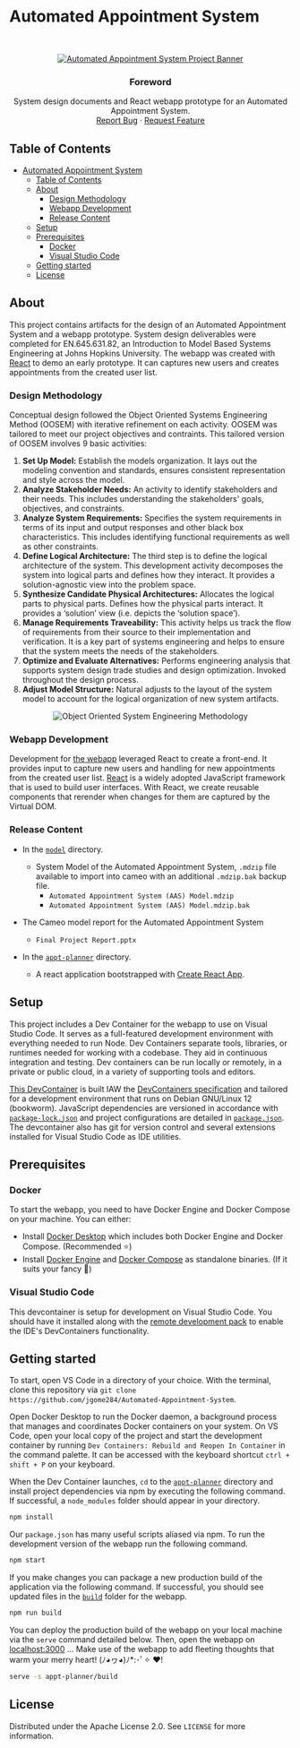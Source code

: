 # Automated Appointment System

<br />
<p align="center">
  <a href="https://github.com/jgome284/Automated-Appointment-System">
    <img src="resources/AAS-Banner.png" alt="Automated Appointment System Project Banner">
  </a>

  <h3 align="center">Foreword</h3>

  <p align="center">
    System design documents and React webapp prototype for an Automated Appointment System.
    <br />
    <a href="https://github.com/jgome284/Automated-Appointment-System/issues">Report Bug</a>
    ·
    <a href="https://github.com/jgome284/Automated-Appointment-System/issues">Request Feature</a>
  </p>
</p>

## Table of Contents

- [Automated Appointment System](#automated-appointment-system)
  - [Table of Contents](#table-of-contents)
  - [About](#about)
    - [Design Methodology](#design-methodology)
    - [Webapp Development](#webapp-development)
    - [Release Content](#release-content)
  - [Setup](#setup)
  - [Prerequisites](#prerequisites)
    - [Docker](#docker)
    - [Visual Studio Code](#visual-studio-code)
  - [Getting started](#getting-started)
  - [License](#license)

## About

This project contains artifacts for the design of an Automated Appointment System and a webapp prototype. System design deliverables were completed for EN.645.631.82, an Introduction to Model Based Systems Engineering at Johns Hopkins University. The webapp was created with [React](https://react.dev/) to demo an early prototype. It can captures new users and creates appointments from the created user list.

### Design Methodology

Conceptual design followed the Object Oriented Systems Engineering Method (OOSEM) with iterative refinement on each activity. OOSEM was tailored to meet our project objectives and contraints. This tailored version of OOSEM involves 9 basic activities:

1. **Set Up Model:** Establish the models organization. It lays out the modeling convention and standards, ensures consistent representation and style across the model.
1. **Analyze Stakeholder Needs:** An activity to identify stakeholders and their needs. This includes understanding the stakeholders' goals, objectives, and constraints.
1. **Analyze System Requirements:** Specifies the system requirements in terms of its input and output responses and other black box characteristics. This includes identifying functional requirements as well as other constraints.
1. **Define Logical Architecture:** The third step is to define the logical architecture of the system. This development activity decomposes the system into logical parts and defines how they interact. It provides a solution-agnostic view into the problem space.
1. **Synthesize Candidate Physical Architectures:** Allocates the logical parts to physical parts. Defines how the physical parts interact. It provides a ‘solution’ view (i.e. depicts the ‘solution space’).
1. **Manage Requirements Traveability:** This activity helps us track the flow of requirements from their source to their implementation and verification. It is a key part of systems engineering and helps to ensure that the system meets the needs of the stakeholders.
1. **Optimize and Evaluate Alternatives:** Performs engineering analysis that supports system design trade studies and design optimization. Invoked throughout the design process.
1. **Adjust Model Structure:** Natural adjusts to the layout of the system model to account for the logical organization of new system artifacts.

<p align="center">
  <img src="resources/Tailored_OOSEM.png" alt="Object Oriented System Engineering Methodology"/>
</p>

### Webapp Development

Development for [the webapp](./appt-planner/) leveraged React to create a front-end. It provides input to capture new users and handling for new appointments from the created user list. [React](https://react.dev/) is a widely adopted JavaScript framework that is used to build user interfaces. With React, we create reusable components that rerender when changes for them are captured by the Virtual DOM.

### Release Content

- In the [`model`](./model/) directory.
  - System Model of the Automated Appointment System, `.mdzip` file available to import into cameo with an additional `.mdzip.bak` backup file.
    - `Automated Appointment System (AAS) Model.mdzip`
    - `Automated Appointment System (AAS) Model.mdzip.bak`

- The Cameo model report for the Automated Appointment System
  - `Final Project Report.pptx`

- In the [`appt-planner`](./appt-planner/) directory.
  - A react application bootstrapped with [Create React App](https://github.com/facebook/create-react-app).

## Setup

This project includes a Dev Container for the webapp to use on Visual Studio Code. It serves as a full-featured development environment with everything needed to run Node. Dev Containers separate tools, libraries, or runtimes needed for working with a codebase. They aid in continuous integration and testing. Dev containers can be run locally or remotely, in a private or public cloud, in a variety of supporting tools and editors.

[This DevContainer](.devcontainer) is built IAW the [DevContainers specification](https://containers.dev/implementors/spec/) and tailored for a development environment that runs on Debian GNU/Linux 12 (bookworm). JavaScript dependencies are versioned in accordance with [`package-lock.json`](./appt-planner/package-lock.json) and project configurations are detailed in [`package.json`](./appt-planner/package.json). The devcontainer also has git for version control and several extensions installed for Visual Studio Code as IDE utilities.

<!-- PREREQUISITES -->
## Prerequisites

### Docker

To start the webapp, you need to have Docker Engine and Docker Compose on your machine. You can either:

- Install [Docker Desktop](https://www.docker.com/products/docker-desktop/) which includes both Docker Engine and Docker Compose. (Recommended ⭐)
- Install [Docker Engine](https://docs.docker.com/engine/install/binaries/) and [Docker Compose](https://docs.docker.com/compose/install/standalone/) as standalone binaries. (If it suits your fancy 🤵)

### Visual Studio Code

This devcontainer is setup for development on Visual Studio Code. You should have it installed along with the [remote development pack](https://marketplace.visualstudio.com/items?itemName=ms-vscode-remote.vscode-remote-extensionpack) to enable the IDE's DevContainers functionality.

<!-- GETTING STARTED -->
## Getting started

To start, open VS Code in a directory of your choice. With the terminal, clone this repository via `git clone https://github.com/jgome284/Automated-Appointment-System`.

Open Docker Desktop to run the Docker daemon, a background process that manages and coordinates Docker containers on your system. On VS Code, open your local copy of the project and start the development container by running `Dev Containers: Rebuild and Reopen In Container` in the command palette. It can be accessed with the keyboard shortcut `ctrl + shift + P` on your keyboard.

When the Dev Container launches, `cd` to the [`appt-planner`](./appt-planner/) directory and install project dependencies via npm by executing the following command. If successful, a `node_modules` folder should appear in your directory.

```sh
npm install
```

Our `package.json` has many useful scripts aliased via npm. To run the development version of the webapp run the following command.

```sh
npm start
```

If you make changes you can package a new production build of the application via the following command. If successful, you should see updated files in the [`build`](./appt-planner/build/) folder for the webapp.

```sh
npm run build
```

You can deploy the production build of the webapp on your local machine via the `serve` command detailed below. Then, open the webapp on [localhost:3000](http://localhost:3000) ... Make use of the webapp to add fleeting thoughts that warm your merry heart! (ﾉ◕ヮ◕)ﾉ*:･ﾟ✧ ❤️!

```sh
serve -s appt-planner/build
```

## License

Distributed under the Apache License 2.0. See `LICENSE` for more information.
